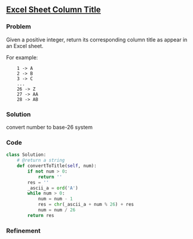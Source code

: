 ## [Excel Sheet Column Title](https://oj.leetcode.com/problems/excel-sheet-column-title/)

### Problem

Given a positive integer, return its corresponding column title as appear in an Excel sheet.

For example:

```
    1 -> A
    2 -> B
    3 -> C
    ...
    26 -> Z
    27 -> AA
    28 -> AB
```

### Solution

convert number to base-26 system

### Code

``` python
class Solution:
    # @return a string
    def convertToTitle(self, num):
        if not num > 0:
            return ''
        res = ''
        _ascii_a = ord('A')
        while num > 0:
            num = num - 1
            res = chr(_ascii_a + num % 26) + res
            num = num / 26
        return res
```

### Refinement
